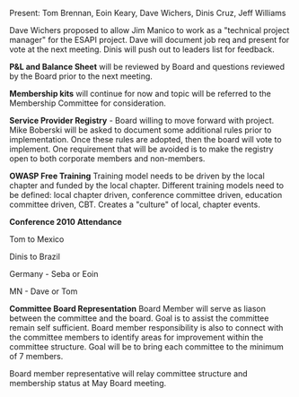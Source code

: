 Present: Tom Brennan, Eoin Keary, Dave Wichers, Dinis Cruz, Jeff
Williams

Dave Wichers proposed to allow Jim Manico to work as a "technical
project manager" for the ESAPI project. Dave will document job req and
present for vote at the next meeting. Dinis will push out to leaders
list for feedback.

**P\&L and Balance Sheet** will be reviewed by Board and questions
reviewed by the Board prior to the next meeting.

**Membership kits** will continue for now and topic will be referred to
the Membership Committee for consideration.

**Service Provider Registry** - Board willing to move forward with
project. Mike Boberski will be asked to document some additional rules
prior to implementation. Once these rules are adopted, then the board
will vote to implement. One requirement that will be avoided is to make
the registry open to both corporate members and non-members.

**OWASP Free Training** Training model needs to be driven by the local
chapter and funded by the local chapter. Different training models need
to be defined: local chapter driven, conference committee driven,
education committee driven, CBT. Creates a "culture" of local, chapter
events.

**Conference 2010 Attendance**

Tom to Mexico

Dinis to Brazil

Germany - Seba or Eoin

MN - Dave or Tom

**Committee Board Representation** Board Member will serve as liason
between the committee and the board. Goal is to assist the committee
remain self sufficient. Board member responsibility is also to connect
with the committee members to identify areas for improvement within the
committee structure. Goal will be to bring each committee to the minimum
of 7 members.

Board member representative will relay committee structure and
membership status at May Board meeting.